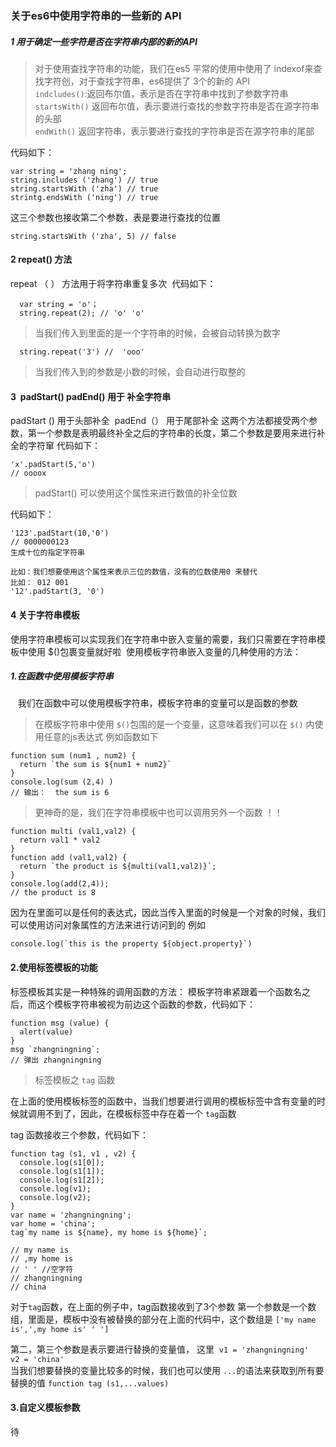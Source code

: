 ### 关于es6中使用字符串的一些新的 API
##### 1 用于确定一些字符是否在字符串内部的新的API
>对于使用查找字符串的功能，我们在es5 平常的使用中使用了 indexof来查找字符创，对于查找字符串，es6提供了 3个的新的 API <br/>
`indcludes()`:返回布尔值，表示是否在字符串中找到了参数字符串<br/>
`startsWith()` 返回布尔值，表示要进行查找的参数字符串是否在源字符串的头部<br/>
`endWith()` 返回字符串，表示要进行查找的字符串是否在源字符串的尾部<br/>
>
代码如下：

```
var string = 'zhang ning';
string.includes ('zhang') // true 
string.startsWith ('zha') // true 
strintg.endsWith ('ning') // true 
```
这三个参数也接收第二个参数，表是要进行查找的位置

```
string.startsWith ('zha', 5) // false
```

#### 2 repeat() 方法
  repeat （ ） 方法用于将字符串重复多次
  代码如下：
  
```
  var string = 'o'；
  string.repeat(2); // 'o' 'o'
```
>当我们传入到里面的是一个字符串的时候，会被自动转换为数字
>
```
  string.repeat('3') //  'ooo'
```
>当我们传入到的参数是小数的时候，会自动进行取整的
>
#### 3  padStart()  padEnd() 用于 补全字符串
padStart () 用于头部补全  padEnd（） 用于尾部补全
这两个方法都接受两个参数，第一个参数是表明最终补全之后的字符串的长度，第二个参数是要用来进行补全的字符窜
代码如下：

```
'x'.padStart(5,'o')
// oooox
```
> padStart() 可以使用这个属性来进行数值的补全位数
>
代码如下：

```
'123'.padStart(10,'0')
// 0000000123
生成十位的指定字符串

比如：我们想要使用这个属性来表示三位的数值，没有的位数使用0 来替代
比如： 012 001
'12'.padStart(3, '0')

```
#### 4 关于字符串模板
使用字符串模板可以实现我们在字符串中嵌入变量的需要，我们只需要在字符串模板中使用 $()包裹变量就好啦
  使用模板字符串嵌入变量的几种使用的方法：
##### 1.在函数中使用模板字符串
    我们在函数中可以使用模板字符串，模板字符串的变量可以是函数的参数
>在模板字符串中使用 `$()`包围的是一个变量，这意味着我们可以在 `$()` 内使用任意的js表达式 例如函数如下
>  
```
function sum (num1 , num2) {
  return `the sum is ${num1 + num2}`
}
console.log(sum (2,4) )
// 输出：  the sum is 6
```
>更神奇的是，我们在字符串模板中也可以调用另外一个函数 ！！
>
```
function multi (val1,val2) {
  return val1 * val2
}
function add (val1,val2) {
  return `the product is ${multi(val1,val2)}`;
}
console.log(add(2,4));
// the product is 8
```
因为在里面可以是任何的表达式，因此当传入里面的时候是一个对象的时候，我们可以使用访问对象属性的方法来进行访问到的
例如

```
console.log(`this is the property ${object.property}`)
```
#### 2.使用标签模板的功能
标签模板其实是一种特殊的调用函数的方法：
模板字符串紧跟着一个函数名之后，而这个模板字符串被视为前边这个函数的参数，代码如下：
```
function msg (value) {
  alert(value)
}
msg `zhangningning`;
// 弹出 zhangningning
```
>标签模板之 `tag` 函数
>
在上面的使用模板标签的函数中，当我们想要进行调用的模板标签中含有变量的时候就调用不到了，因此，在模板标签中存在着一个 `tag`函数

tag 函数接收三个参数，代码如下：

```
function tag (s1, v1 , v2) {
  console.log(s1[0]);
  console.log(s1[1]);
  console.log(s1[2]);
  console.log(v1);
  console.log(v2);
}
var name = 'zhangningning';
var home = 'china';
tag`my name is ${name}, my home is ${home}`;

// my name is
// ,my home is 
// ' ' //空字符
// zhangningning
// china

```
对于`tag`函数，在上面的例子中，tag函数接收到了3个参数
第一个参数是一个数组，里面是，模板中没有被替换的部分在上面的代码中，这个数组是
`['my name is',',my home is' ' ']`  

第二，第三个参数是表示要进行替换的变量值， 这里  `v1 = 'zhangningning'  v2 = 'china'` <br/>
当我们想要替换的变量比较多的时候，我们也可以使用 `...`的语法来获取到所有要替换的值  `function tag (s1,...values)`

#### 3.自定义模板参数
待
